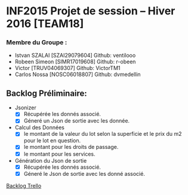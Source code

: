 INF2015 Projet de session – Hiver 2016 [TEAM18]
============================================

### Membre du Groupe :
*  Istvan SZALAI [SZAI29079604] Github: ventilooo
*  Robeen Simeon [SIMR17019608] Github: r-obeen
*  Victor        [TRUV04069307] Github: VictorTM1 
*  Carlos Nossa  [NOSC06018807] Github: dvmedellin

Backlog Préliminaire:
---------------------

* Jsonizer
	* [x] Récupérée les donnés associé.
	* [x] Géneré un Json de sortie avec les donnée.
* Calcul des Données
	* [x] le montant de la valeur du lot selon la superficie et le prix du m2 pour le lot en question.
	* [x] le montant pour les droits de passage.
	* [x] le montant pour les services.
* Génération du Json de sortie
	* [x] Récupérée les donnés associé.
	* [x] Géneré le Json de sortie avec les donné associé.
    
[Backlog Trello](https://trello.com/b/uZq6ddwg)
